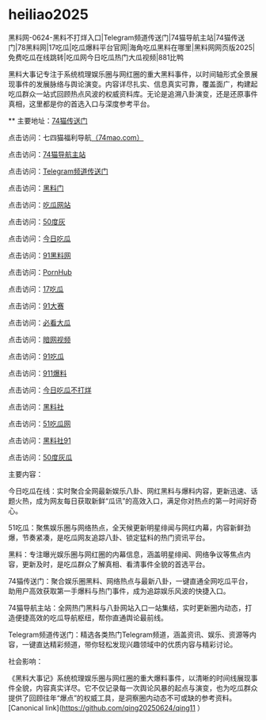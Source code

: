 # heiliao2025
黑料网-0624-黑料不打烊入口|Telegram频道传送门|74猫导航主站|74猫传送门|78黑料网|17吃瓜|吃瓜爆料平台官网|海角吃瓜黑料在哪里|黑料网网页版2025|免费吃瓜在线跳转|吃瓜网今日吃瓜热门大瓜视频|881比鸭

黑料大事记专注于系统梳理娱乐圈与网红圈的重大黑料事件，以时间轴形式全景展现事件的发展脉络与舆论演变。内容详尽扎实、信息真实可靠，覆盖面广，构建起吃瓜群众一站式回顾热点风波的权威资料库。无论是追溯八卦演变，还是还原事件真相，这里都是你的首选入口与深度参考平台。

** 主要地址：<a href="https://74mao.com/">74猫传送门</a>

点击访问：七四猫福利导航<a href="https://74mao.com/">（74mao.com）</a>

点击访问：<a href="https://74mao.com/">74猫导航主站</a>

点击访问：<a href="https://74mao.com/">Telegram频道传送门</a>

点击访问：<a href="https://hl414.pages.dev/">黑料门</a>

点击访问：<a href="https://cg81-01.pages.dev/">吃瓜网站</a>

点击访问：<a href="https://pi32-01.pages.dev/">50度灰</a>

点击访问：<a href="https://pi06-1.pages.dev/">今日吃瓜</a>

点击访问：<a href="https://cg963.pages.dev//">91黑料网</a>

点击访问：<a href="https://hi11-1.pages.dev/">PornHub</a>

点击访问：<a href="https://pi25.pages.dev/">17吃瓜</a>

点击访问：<a href="https://cg77-66.pages.dev/">91大赛</a>

点击访问：<a href="https://pi01-1.pages.dev/">必看大瓜</a>

点击访问：<a href="https://aw8-11.pages.dev/">暗网视频</a>

点击访问：<a href="https://pi24-01.pages.dev/">91吃瓜</a>

点击访问：<a href="https://cg38-25.pages.dev/">911爆料</a>

点击访问：<a href="https://cg30-5.pages.dev/">今日吃瓜不打烊</a>

点击访问：<a href="https://hls-19.pages.dev/">黑料社</a>

点击访问：<a href="https://cg66-4.pages.dev/">51吃瓜网</a>

点击访问：<a href="https://cg11-1.pages.dev/">黑料社91</a>

点击访问：<a href="https://cg147.pages.dev/">50度灰瓜</a>



主要内容：

今日吃瓜在线：实时聚合全网最新娱乐八卦、网红黑料与爆料内容，更新迅速、话题火热，成为网友每日获取新鲜“瓜讯”的高效入口，满足你对热点的第一时间好奇心。

51吃瓜：聚焦娱乐圈与网络热点，全天候更新明星绯闻与网红内幕，内容新鲜劲爆，节奏紧凑，是吃瓜网友追踪八卦、锁定猛料的热门资讯平台。

黑料：专注曝光娱乐圈与网红圈的内幕信息，涵盖明星绯闻、网络争议等焦点内容，更新及时，是吃瓜群众了解真相、看清事件全貌的首选平台。

74猫传送门：聚合娱乐圈黑料、网络热点与最新八卦，一键直通全网吃瓜平台，助用户高效获取第一手爆料与热门事件，成为追踪娱乐风波的快捷入口。

74猫导航主站：全网热门黑料与八卦网站入口一站集结，实时更新圈内动态，打造便捷高效的吃瓜导航枢纽，帮你直通舆论最前线。

Telegram频道传送门：精选各类热门Telegram频道，涵盖资讯、娱乐、资源等内容，一键直达精彩频道，带你轻松发现兴趣领域中的优质内容与精彩讨论。

社会影响：

《黑料大事记》系统梳理娱乐圈与网红圈的重大爆料事件，以清晰的时间线展现事件全貌，内容真实详尽。它不仅记录每一次舆论风暴的起点与演变，也为吃瓜群众提供了回顾往年“爆点”的权威工具，是洞察圈内动态不可或缺的参考资料。
[Canonical link](https://github.com/qing20250624/qing11 ）
